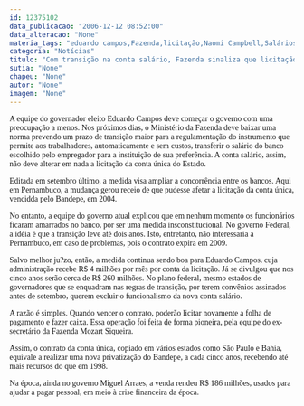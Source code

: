 ```yaml
---
id: 12375102
data_publicacao: "2006-12-12 08:52:00"
data_alteracao: "None"
materia_tags: "eduardo campos,Fazenda,licitação,Naomi Campbell,Salários"
categoria: "Notícias"
titulo: "Com transição na conta salário, Fazenda sinaliza que licitação da conta única não atrapalha  Eduardo Campos. "
sutia: "None"
chapeu: "None"
autor: "None"
imagem: "None"
---
```

<p><P><FONT face=Verdana>A equipe do governador eleito Eduardo Campos deve começar o governo com uma preocupação a menos. Nos próximos dias, o Ministério da Fazenda deve baixar uma norma prevendo um prazo de transição maior para a regulamentação do instrumento que permite aos trabalhadores, automaticamente e sem custos, transferir o salário do banco escolhido pelo empregador para a instituição de sua preferência. A conta salário, assim, não deve alterar em nada a licitação da conta única do Estado.</FONT></P></p>
<p><P><FONT face=Verdana>Editada em setembro último, a medida visa ampliar a concorrência entre os bancos. Aqui em Pernambuco, a mudança gerou receio de que pudesse afetar a licitação da conta única, vencidda pelo Bandepe, em 2004. </FONT></P></p>
<p><P><FONT face=Verdana>No entanto, a equipe do governo atual explicou que em nenhum momento os funcionários ficaram amarrados no banco, por ser uma medida insconstitucional. No governo Federal, a idéia é que a transição leve até dois anos. Isto, entretanto, não interessaria a Pernambuco, em caso de problemas, pois o contrato expira em 2009.</FONT></P></p>
<p><P><FONT face=Verdana>Salvo melhor ju?zo, então, a medida continua sendo boa para Eduardo Campos, cuja administração recebe R$ 4 milhões por mês por conta da licitação. Já se divulgou que nos cinco anos serão cerca de R$ 260 milhões. No plano federal, mesmo estados de governadores que se enquadram nas regras de transição, por terem convênios assinados antes de setembro, querem excluir o funcionalismo da nova conta salário. </FONT></P></p>
<p><P><FONT face=Verdana>A razão é simples. Quando vencer o contrato, poderão licitar novamente a folha de pagamento e fazer caixa. Essa operação foi feita de forma pioneira, pela equipe do ex-secretário da Fazenda Mozart Siqueira.</FONT></P></p>
<p><P><FONT face=Verdana>Assim, o contrato da conta única, copiado em vários estados como São Paulo e Bahia, equivale a realizar uma nova privatização do Bandepe, a cada cinco anos, recebendo até mais recursos do que em 1998. </FONT></P></p>
<p><P><FONT face=Verdana>Na época, ainda no governo Miguel Arraes, a venda rendeu R$ 186 milhões, usados para ajudar a pagar pessoal, em meio à crise financeira da época.</FONT></P> </p>

